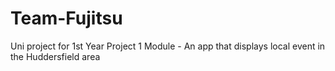# Team-Fujitsu
Uni project for 1st Year Project 1 Module - An app that displays local event in the Huddersfield area
